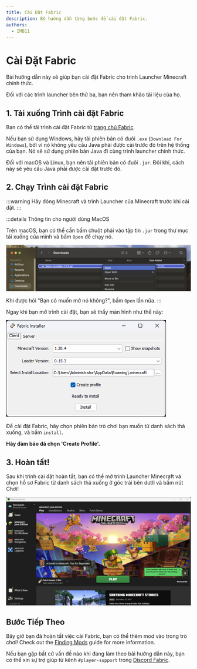```yaml
---
title: Cài Đặt Fabric
description: Bộ hướng dẫn từng bước để cài đặt Fabric.
authors:
  - IMB11
---
```


# Cài Đặt Fabric

Bài hướng dẫn này sẽ giúp bạn cài đặt Fabric cho trình Launcher Minecraft chính thức.

Đối với các trình launcher bên thứ ba, bạn nên tham khảo tài liệu của họ.

## 1. Tải xuống Trình cài đặt Fabric

Bạn có thể tải trình cài đặt Fabric từ [trang chủ Fabric](https://fabricmc.net/use/).

Nếu bạn sử dụng Windows, hãy tải phiên bản có đuôi `.exe` (`Download For Windows`), bởi vì nó không yêu cầu Java phải được cài trước đó trên hệ thống của bạn. Nó sẽ sử dụng phiên bản Java đi cùng trình launcher chính thức.

Đối với macOS và Linux, bạn nên tải phiên bản có đuôi `.jar`. Đôi khi, cách này sẽ yêu cầu Java phải được cài đặt trước đó.

## 2. Chạy Trình cài đặt Fabric

:::warning
Hãy đóng Minecraft và trình Launcher của Minecraft trước khi cài đặt.
:::

:::details Thông tin cho người dùng MacOS

Trên macOS, bạn có thể cần bấm chuột phải vào tập tin `.jar` trong thư mục tải xuống của mình và bấm `Open` để chạy nó.

![Trình cài đặt Fabric với chữ "Cài đặt" được tô đậm](/assets/players/installing-fabric/macos-downloads.png)

Khi được hỏi "Bạn có muốn mở nó không?", bấm `Open` lần nữa.
:::

Ngay khi bạn mở trình cài đặt, bạn sẽ thấy màn hình như thế này:

![Trình cài đặt Fabric với chữ "Cài đặt" được tô đậm](/assets/players/installing-fabric/installer-screen.png)

Để cài đặt Fabric, hãy chọn phiên bản trò chơi bạn muốn từ danh sách thả xuống, và bấm `install`.

**Hãy đảm bảo đã chọn 'Create Profile'.**

## 3. Hoàn tất!

Sau khi trình cài đặt hoàn tất, bạn có thể mở trình Launcher Minecraft và chọn hồ sơ Fabric từ danh sách thả xuống ở góc trái bên dưới và bấm nút Chơi!

![Trình Launcher Minecraft với hồ sơ Fabric được chọn](/assets/players/installing-fabric/launcher-screen.png)

## Bước Tiếp Theo

Bây giờ bạn đã hoàn tất việc cài Fabric, bạn có thể thêm mod vào trong trò chơi! Check out the [Finding Mods](./finding-mods) guide for more information.

Nếu bạn gặp bất cứ vấn đề nào khi đang làm theo bài hướng dẫn này, bạn có thể xin sự trợ giúp từ kênh `#player-support` trong [Discord Fabric](https://discord.gg/v6v4pMv).
